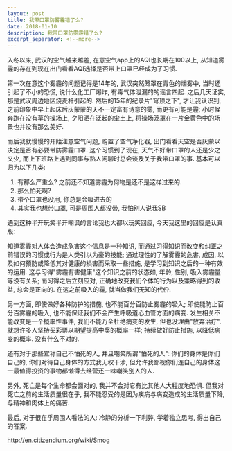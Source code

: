 ```yaml
---
layout: post
title: 我带口罩防雾霾错了么?
date: 2018-01-10
description: 我带口罩防雾霾错了么?
excerpt_separator: <!--more-->
---
```


入冬以来, 武汉的空气越来越差, 在意空气app上的AQI也长期在100以上, 从知道雾霾的存在到现在出门看看AQI选择是否带上口罩已经成为了习惯. 

第一次在意这个雾霾的问题记得是14年的, 武汉突然笼罩在青色的烟雾中, 当时还引起了不小的恐慌,  说什么化工厂爆炸, 有毒气体泄漏的的谣言四起. 之后几天证实, 那是武汉周边地区烧麦秆引起的. 然后的15年的纪录片"穹顶之下", 才让我认识到, 之前印象中早上起床后灰蒙蒙的天不一定富有诗意的雾, 而更有可能是霾; 小时候奔跑在没有草的操场上, 夕阳洒在泛起的尘土上, 将操场笼罩在一片金黄色中的场景也并没有那么美好. 

而后我就慢慢的开始注意空气问题, 购置了空气净化器, 出门看看天空是否灰蒙以决定是否有必要带防雾霾口罩. 这个习惯到了现在,  天气不好带口罩的人还是少之又少, 而上下班路上遇到同事与熟人闲聊时总会谈及关于我带口罩的事. 基本可以归为以下几类:
1. 有那么严重么? 之前还不知道雾霾为何物是还不是这样过来的.
2. 那么怕死啊?
3. 带个口罩也没用, 你总是会吸进去的
4. 其实我也想带口罩, 可是周围人都没带, 我怕别人说我SB

遇到这种半开玩笑半开嘲讽的言论我也大都以玩笑回应, 今天我这里的回应是认真版:

知道雾霾对人体会造成危害这个信息是一种知识, 而通过习得知识而改变和纠正之前错误的习惯或行为是人类引以为豪的技能; 通过理性的了解雾霾的危害, 成因, 以及如何预防或降低其对健康的损害而采取一些措施, 是学习到知识之后的一种有效的运用. 这与习得"雾霾有害健康"这个知识之前的状态如, 年龄, 性别, 吸入雾霾量等没有关系; 而习得之后立刻应对, 正确地改变我们个体的行为以及策略得到的收益, 总会是正向的. 在这之前吸入的霾, 就当做我们无知的代价.

另一方面, 即使做好各种防护的措施, 也不能百分百防止雾霾的吸入; 即使能防止百分百雾霾的吸入, 也不能保证我们不会产生呼吸道心血管方面的病变. 发生相关不能改变是一个概率性事件, 我们不能万全杜绝病变的发生, 但也没理由"放弃治疗". 就想许多人坚持买彩票以期望提高中奖的概率一样; 持续做好防止措施, 以降低病变的概率. 没有什么不对的.

还有对于那些宣称自己不怕死的人, 并且嘲笑所谓"怕死的人": 你们的身体是你们自己的, 你们对待自己身体的方式我无权干涉, 但允许我鄙视你们连自己的身体这一最值得投资的事物都懒得去经营还一味嘲笑别人的人. 

另外, 死亡是每个生命都会面对的, 我并不会对它有比其他人大程度地恐惧. 但我对死亡之前的生活质量很在乎, 我不能忍受的是因为疾病与病变造成的生活质量下降, 与精神和肉体上的痛苦. 

最后, 对于很在乎周围人看法的人: 冷静的分析一下利弊, 学着独立思考, 得出自己的答案.


<http://en.citizendium.org/wiki/Smog>


<!--more-->
